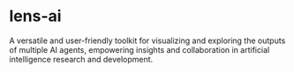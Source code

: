 # lens-ai
A versatile and user-friendly toolkit for visualizing and exploring the outputs of multiple AI agents, empowering insights and collaboration in artificial intelligence research and development.
